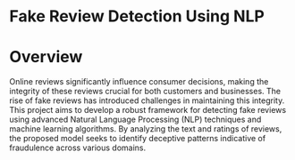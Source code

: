 #    Fake Review Detection Using NLP
# Overview
Online reviews significantly influence consumer decisions, making the integrity of these reviews crucial for both customers and businesses. The rise of fake reviews has introduced challenges in maintaining this integrity. This project aims to develop a robust framework for detecting fake reviews using advanced Natural Language Processing (NLP) techniques and machine learning algorithms. By analyzing the text and ratings of reviews, the proposed model seeks to identify deceptive patterns indicative of fraudulence across various domains.
